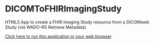 # DICOMToFHIRImagingStudy
HTML5 App to create a FHIR Imaging Study resource from a DICOMweb Study (via WADO-RS Retrieve Metadata)

[Click here to run this application in your web browser](http://chafey.github.io/DICOMToFHIRImagingStudy/)
